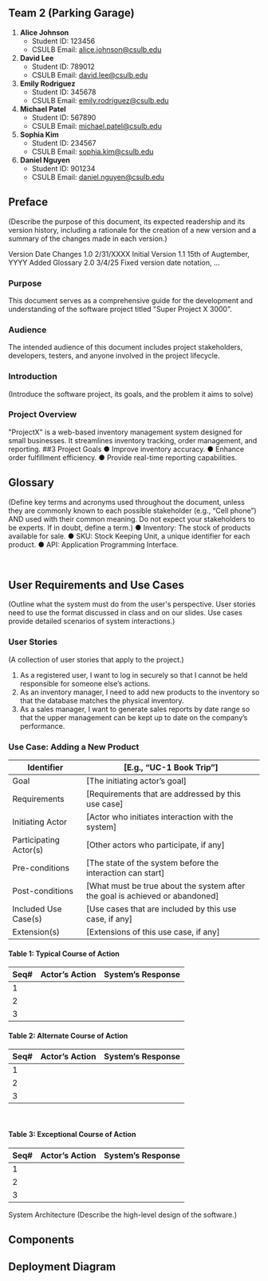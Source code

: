 ## Team 2 (Parking Garage)

1.	**Alice Johnson**
	- Student ID: 123456
	- CSULB Email: alice.johnson@csulb.edu
2.	**David Lee**
	- Student ID: 789012
	- CSULB Email: david.lee@csulb.edu
3.	**Emily Rodriguez**
	- Student ID: 345678
	- CSULB Email: emily.rodriguez@csulb.edu
4.	**Michael Patel**
	- Student ID: 567890
	- CSULB Email: michael.patel@csulb.edu
5.	**Sophia Kim**
	- Student ID: 234567
	- CSULB Email: sophia.kim@csulb.edu
6.	**Daniel Nguyen**
	- Student ID: 901234
	- CSULB Email: daniel.nguyen@csulb.edu

## Preface
(Describe the purpose of this document, its expected readership and its version history, including a rationale for the creation of a new version and a summary of the changes made in each version.)

Version	Date	Changes
1.0	2/31/XXXX	Initial Version
1.1	15th of Augtember, YYYY	Added Glossary
2.0	3/4/25
Fixed version date notation, …


### Purpose
This document serves as a comprehensive guide for the development and understanding of the software project titled "Super Project X 3000".

### Audience
The intended audience of this document includes project stakeholders, developers, testers, and anyone involved in the project lifecycle.

### Introduction
(Introduce the software project, its goals, and the problem it aims to solve)

### Project Overview
"ProjectX" is a web-based inventory management system designed for small businesses. It streamlines inventory tracking, order management, and reporting.
##3 Project Goals
●	Improve inventory accuracy.
●	Enhance order fulfillment efficiency.
●	Provide real-time reporting capabilities.

## Glossary
(Define key terms and acronyms used throughout the document, unless they are commonly known to each possible stakeholder (e.g., “Cell phone”) AND used with their common meaning. Do not expect your stakeholders to be experts. If in doubt, define a term.)
●	Inventory: The stock of products available for sale.
●	SKU: Stock Keeping Unit, a unique identifier for each product.
●	API: Application Programming Interface.

 
## User Requirements and Use Cases
(Outline what the system must do from the user's perspective. User stories need to use the format discussed in class and on our slides. Use cases provide detailed scenarios of system interactions.)

### User Stories
(A collection of user stories that apply to the project.)


1.	As a registered user, I want to log in securely so that I cannot be held responsible for someone else’s actions.
2.	As an inventory manager, I need to add new products to the inventory so that the database matches the physical inventory.
3.	As a sales manager, I want to generate sales reports by date range so that the upper management can be kept up to date on the company’s performance.

### Use Case: Adding a New Product
| Identifier | [E.g., “UC-1 Book Trip”]   |
| - | - |
| Goal |	[The initiating actor’s goal] |
Requirements|	[Requirements that are addressed by this use case]
Initiating Actor|	[Actor who initiates interaction with the system]
Participating Actor(s)	|[Other actors who participate, if any]
Pre-conditions	|[The state of the system before the interaction can start]
Post-conditions	|[What must be true about the system after the goal is achieved or abandoned]
Included Use Case(s)	|[Use cases that are included by this use case, if any]
Extension(s)	|[Extensions of this use case, if any]

#### Table 1: Typical Course of Action
| Seq# |	Actor’s Action |	System’s Response |
|-|-|-|
1|
2|		
3|	
		
		
		
		

#### Table 2: Alternate Course of Action
| Seq# |	Actor’s Action |	System’s Response |
|-|-|-|
1|		
2|		
3|		
		
		
		

 
#### Table 3: Exceptional Course of Action
| Seq# |	Actor’s Action |	System’s Response |
|-|-|-|
1|		
2|		
3|		
		
		
		


System Architecture
(Describe the high-level design of the software.)

## Components

## Deployment Diagram
